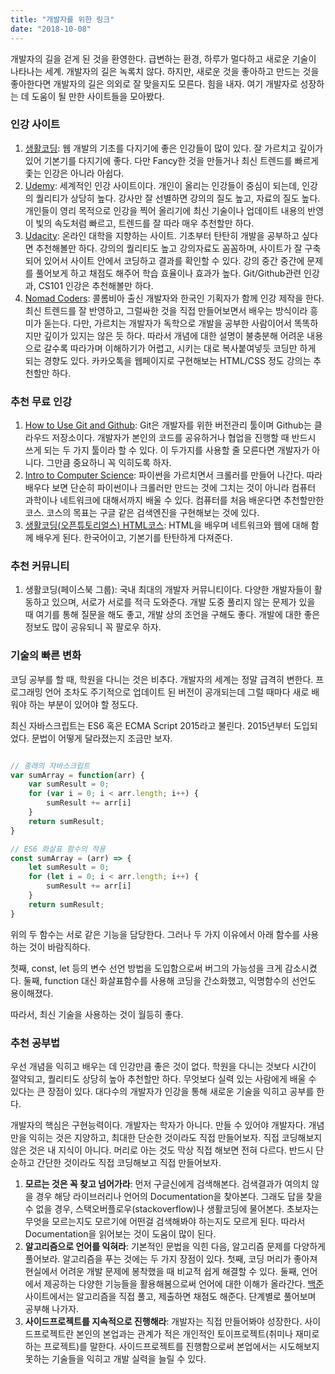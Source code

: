 ```yaml
---
title: "개발자를 위한 링크"
date: "2018-10-08"
---
```


개발자의 길을 걷게 된 것을 환영한다. 급변하는 환경, 하루가 멀다하고 새로운 기술이 나타나는 세계. 개발자의 길은 녹록치 않다. 하지만, 새로운 것을 좋아하고 만드는 것을 좋아한다면 개발자의 길은 의외로 잘 맞을지도 모른다. 힘을 내자. 여기 개발자로 성장하는 데 도움이 될 만한 사이트들을 모아봤다.

### 인강 사이트
1. [생활코딩](https://opentutorials.org/): 웹 개발의 기초를 다지기에 좋은 인강들이 많이 있다. 잘 가르치고 깊이가 있어 기본기를 다지기에 좋다. 다만 Fancy한 것을 만들거나 최신 트렌드를 빠르게 좇는 인강은 아니라 아쉽다.
2. [Udemy](https://www.udemy.com/): 세계적인 인강 사이트이다. 개인이 올리는 인강들이 중심이 되는데, 인강의 퀄리티가 상당히 높다. 강사만 잘 선별하면 강의의 질도 높고, 자료의 질도 높다. 개인들이 영리 목적으로 인강을 찍어 올리기에 최신 기술이나 업데이트 내용의 반영이 빛의 속도처럼 빠르고, 트렌드를 잘 따라 매우 추천할만 하다.
3. [Udacity](https://www.udacity.com/): 온라인 대학을 지향하는 사이트. 기초부터 탄탄히 개발을 공부하고 싶다면 추천해볼만 하다. 강의의 퀄리티도 높고 강의자료도 꼼꼼하며, 사이트가 잘 구축되어 있어서 사이트 안에서 코딩하고 결과를 확인할 수 있다. 강의 중간 중간에 문제를 풀어보게 하고 채점도 해주어 학습 효율이나 효과가 높다. Git/Github관련 인강과, CS101 인강은 추천해볼만 하다.
4. [Nomad Coders](https://academy.nomadcoders.co/courses/category/KR): 콜롬비아 출신 개발자와 한국인 기획자가 함께 인강 제작을 한다. 최신 트렌드를 잘 반영하고, 그럴싸한 것을 직접 만들어보면서 배우는 방식이라 흥미가 돋는다. 다만, 가르치는 개발자가 독학으로 개발을 공부한 사람이어서 똑똑하지만 깊이가 있지는 않은 듯 하다. 따라서 개념에 대한 설명이 불충분해 어려운 내용으로 갈수록 따라가며 이해하기가 어렵고, 시키는 대로 복사붙여넣듯 코딩만 하게 되는 경향도 있다. 카카오톡을 웹페이지로 구현해보는 HTML/CSS 정도 강의는 추천할만 하다.


### 추천 무료 인강
1. [How to Use Git and Github](https://classroom.udacity.com/courses/ud775): Git은 개발자를 위한 버전관리 툴이며 Github는 클라우드 저장소이다. 개발자가 본인의 코드를 공유하거나 협업을 진행할 때 반드시 쓰게 되는 두 가지 툴이라 할 수 있다. 이 두가지를 사용할 줄 모른다면 개발자가 아니다. 그만큼 중요하니 꼭 익히도록 하자.
2. [Intro to Computer Science](https://classroom.udacity.com/courses/cs101): 파이썬을 가르치면서 크롤러를 만들어 나간다. 따라 배우다 보면 단순히 파이썬이나 크롤러만 만드는 것에 그치는 것이 아니라 컴퓨터 과학이나 네트워크에 대해서까지 배울 수 있다. 컴퓨터를 처음 배운다면 추천할만한 코스. 코스의 목표는 구글 같은 검색엔진을 구현해보는 것에 있다.
3. [생활코딩(오픈튜토리얼스) HTML코스](https://opentutorials.org/course/3084): HTML을 배우며 네트워크와 웹에 대해 함께 배우게 된다. 한국어이고, 기본기를 탄탄하게 다져준다.


### 추천 커뮤니티
1. 생활코딩(페이스북 그룹): 국내 최대의 개발자 커뮤니티이다. 다양한 개발자들이 활동하고 있으며, 서로가 서로를 적극 도와준다. 개발 도중 풀리지 않는 문제가 있을 때 여기를 통해 질문을 해도 좋고, 개발 상의 조언을 구해도 좋다. 개발에 대한 좋은 정보도 많이 공유되니 꼭 팔로우 하자.


### 기술의 빠른 변화
코딩 공부를 할 때, 학원을 다니는 것은 비추다. 개발자의 세계는 정말 급격히 변한다. 프로그래밍 언어 조차도 주기적으로 업데이트 된 버전이 공개되는데 그럴 때마다 새로 배워야 하는 부분이 있어야 할 정도다.

최신 자바스크립트는 ES6 혹은 ECMA Script 2015라고 불린다. 2015년부터 도입되었다. 문법이 어떻게 달라졌는지 조금만 보자.

```javascript

// 종래의 자바스크립트
var sumArray = function(arr) {
    var sumResult = 0;
    for (var i = 0; i < arr.length; i++) {
        sumResult += arr[i]
    }
    return sumResult;
}

// ES6 화살표 함수의 적용
const sumArray = (arr) => {
    let sumResult = 0;
    for (let i = 0; i < arr.length; i++) {
        sumResult += arr[i]
    }
    return sumResult;
}
```

위의 두 함수는 서로 같은 기능을 담당한다. 그러나 두 가지 이유에서 아래 함수를 사용하는 것이 바람직하다.

첫째, const, let 등의 변수 선언 방법을 도입함으로써 버그의 가능성을 크게 감소시켰다. 둘째, function 대신 화살표함수를 사용해 코딩을 간소화했고, 익명함수의 선언도 용이해졌다.

따라서, 최신 기술을 사용하는 것이 월등히 좋다.

### 추천 공부법
우선 개념을 익히고 배우는 데 인강만큼 좋은 것이 없다. 학원을 다니는 것보다 시간이 절약되고, 퀄리티도 상당히 높아 추천할만 하다. 무엇보다 실력 있는 사람에게 배울 수 있다는 큰 장점이 있다. 대다수의 개발자가 인강을 통해 새로운 기술을 익히고 공부를 한다.

개발자의 핵심은 구현능력이다. 개발자는 학자가 아니다. 만들 수 있어야 개발자다. 개념만을 익히는 것은 지양하고, 최대한 단순한 것이라도 직접 만들어보자. 직접 코딩해보지 않은 것은 내 지식이 아니다. 머리로 아는 것도 막상 직접 해보면 전혀 다르다. 반드시 단순하고 간단한 것이라도 직접 코딩해보고 직접 만들어보자.

1. __모르는 것은 꼭 찾고 넘어가라__: 먼저 구글신에게 검색해본다. 검색결과가 여의치 않을 경우 해당 라이브러리나 언어의 Documentation을 찾아본다. 그래도 답을 찾을 수 없을 경우, 스택오버플로우(stackoverflow)나 생활코딩에 물어본다. 초보자는 무엇을 모르는지도 모르기에 어떤걸 검색해봐야 하는지도 모르게 된다. 따라서 Documentation을 읽어보는 것이 도움이 많이 된다.
2. __알고리즘으로 언어를 익혀라__: 기본적인 문법을 익힌 다음, 알고리즘 문제를 다양하게 풀어보라. 알고리즘을 푸는 것에는 두 가지 장점이 있다. 첫째, 코딩 머리가 좋아져 현실에서 어려운 개발 문제에 봉착했을 때 비교적 쉽게 해결할 수 있다. 둘째, 언어에서 제공하는 다양한 기능들을 활용해봄으로써 언어에 대한 이해가 올라간다. [백준](https://www.acmicpc.net/) 사이트에서는 알고리즘을 직접 풀고, 제출하면 채점도 해준다. 단계별로 풀어보며 공부해 나가자.
3. __사이드프로젝트를 지속적으로 진행해라__: 개발자는 직접 만들어봐야 성장한다. 사이드프로젝트란 본인의 본업과는 관계가 적은 개인적인 토이프로젝트(취미나 재미로 하는 프로젝트)를 말한다. 사이드프로젝트를 진행함으로써 본업에서는 시도해보지 못하는 기술들을 익히고 개발 실력을 늘릴 수 있다. 